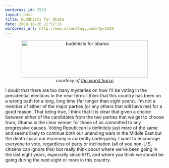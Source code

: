 ```yaml
--- 
wordpress_id: 2529
layout: post
title: Buddhists for Obama
date: 2008-10-26 22:52:25
wordpress_url: http://www.arcanology.com/?p=2529
---
```

<p align="center">
                                                                                                                                                                                                                                                                                                                                                                                                                                                                                                                                                                                                                                                                                                                                                                                                                                                                                                                      <a href="http://www.flickr.com/photos/albill/2977597056/" title="buddhists for obama by albill, on Flickr"><img src="http://farm4.static.flickr.com/3049/2977597056_fc2583d93b_o.jpg" width="400" height="119" alt="buddhists for obama" /></a><br /><em>courtesy of <a href="http://theworsthorse.wordpress.com/2008/10/26/whats-missing-from-the-barack-obama-online-store/">the worst horse</a></em>
                                                                                                                                                                                                                                                                                                                                                                                                                                                                                                                                                                                                                                                                                                                                                                                                                                                                                                                    </p> I doubt that there are too many mysteries on how I'll be voting in the presidential elections in the near term. I think that this country has been on a wrong path for a long, long time (far longer than eight years). I'm not a member of either of the major parties (or any others that will have me) for a good reason. That being true, I think that it is clear that given a choice between either of the candidates from the two parties that we get to choose from, Obama is the clear winner for those of us committed to any progressive causes. Voting Republican is definitely just more of the same and seems likely to continue both our unending wars in the Middle East but the death spiral our economy is currently undergoing. I want to encourage everyone to vote, regardless of party or inclination (all of you non-U.S. citizens can ignore this) but really think about where we've been going in the last eight years, especially since 9/11, and where you think we should be going during the next eight or more in this country.
